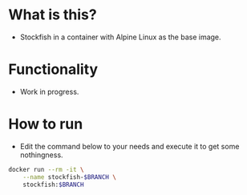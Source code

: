 # What is this?
* Stockfish in a container with Alpine Linux as the base image.

# Functionality
* Work in progress. 
  
# How to run
* Edit the command below to your needs and execute it to get some nothingness. 
```sh
docker run --rm -it \
	--name stockfish-$BRANCH \
	stockfish:$BRANCH
```	
